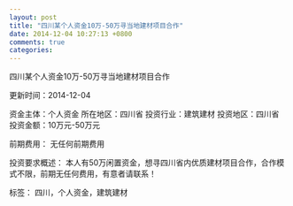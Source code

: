 ```yaml
---
layout: post
title: "四川某个人资金10万-50万寻当地建材项目合作"
date: 2014-12-04 10:27:13 +0800
comments: true
categories: 
---
```

四川某个人资金10万-50万寻当地建材项目合作



更新时间：2014-12-04

资金主体：个人资金
所在地区：四川省
投资行业：建筑建材
投资地区：四川省
投资金额：10万元-50万元

前期费用：
无任何前期费用

投资要求概述：
本人有50万闲置资金，想寻四川省内优质建材项目合作，合作模式不限，前期无任何费用，有意者请联系！

标签：
四川，个人资金，建筑建材

